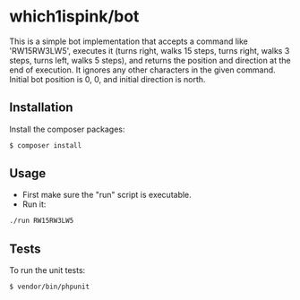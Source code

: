 # which1ispink/bot

This is a simple bot implementation that accepts a command like 
'RW15RW3LW5', executes it (turns right, walks 15 steps, turns right, 
walks 3 steps, turns left, walks 5 steps), and returns the position and 
direction at the end of execution. It ignores any other characters in 
the given command. Initial bot position is 0, 0, and initial 
direction is north.

## Installation

Install the composer packages:

```bash
$ composer install
```

## Usage

- First make sure the "run" script is executable.
- Run it:

```bash
./run RW15RW3LW5
```

## Tests

To run the unit tests:

```bash
$ vendor/bin/phpunit
```
